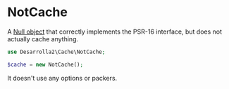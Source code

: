 # NotCache

A [Null object](https://sourcemaking.com/design_patterns/null_object) that
correctly implements the PSR-16 interface, but does not actually cache
anything.

``` php
use Desarrolla2\Cache\NotCache;

$cache = new NotCache();
```

It doesn't use any options or packers.

